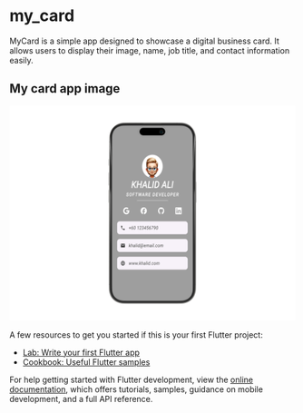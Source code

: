 # my_card

MyCard is a simple app designed to showcase a digital business card. It allows users to display their image, name, job title, and contact information easily.

## My card app image

![MyCard Image](my_card_image.png)





A few resources to get you started if this is your first Flutter project:

- [Lab: Write your first Flutter app](https://docs.flutter.dev/get-started/codelab)
- [Cookbook: Useful Flutter samples](https://docs.flutter.dev/cookbook)

For help getting started with Flutter development, view the
[online documentation](https://docs.flutter.dev/), which offers tutorials,
samples, guidance on mobile development, and a full API reference.

